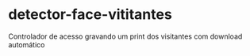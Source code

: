 # detector-face-vititantes
Controlador de acesso gravando um print dos visitantes com download automático
